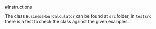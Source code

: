 #Instructions

The class `BusinessHourCalculator` can be found at `src` folder, in `testsrc` there is a test to check the class against the given examples.

